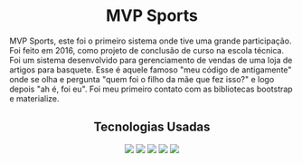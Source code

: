 <h1 align="center"> MVP Sports </h1>
<p> MVP Sports, este foi o primeiro sistema onde tive uma grande participação. Foi feito em 2016,
como projeto de conclusão de curso na escola técnica. Foi um sistema desenvolvido para gerenciamento de vendas
de uma loja de artigos para basquete. Esse é aquele famoso "meu código de antigamente" onde se olha e pergunta "quem foi o filho da mãe que fez isso?"
e logo depois "ah é, foi eu". Foi meu primeiro contato com as bibliotecas bootstrap e materialize. </p>
<h2 align="center"> Tecnologias Usadas</h2>
<p align="center">
<img src="https://img.shields.io/badge/PHP-777BB4?style=for-the-badge&logo=php&logoColor=white">
<img src="https://img.shields.io/badge/HTML5-E34F26?style=for-the-badge&logo=html5&logoColor=white">
<img src="https://img.shields.io/badge/CSS3-1572B6?style=for-the-badge&logo=css3&logoColor=white">
<img src="https://img.shields.io/badge/JavaScript-323330?style=for-the-badge&logo=javascript&logoColor=F7DF1E">
<img src="https://img.shields.io/badge/MySQL-00000F?style=for-the-badge&logo=mysql&logoColor=white">
</p>
